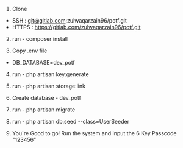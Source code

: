 1) Clone 
- SSH : git@gitlab.com:zulwaqarzain96/potf.git
- HTTPS : https://gitlab.com/zulwaqarzain96/potf.git

2) run - composer install

3) Copy .env file 
- DB_DATABASE=dev_potf

4) run - php artisan key:generate

5) run - php artisan storage:link

6) Create database - dev_potf

7) run - php artisan migrate

8) run - php artisan db:seed --class=UserSeeder

9) You`re Good to go! Run the system and input the 6 Key Passcode "123456" 